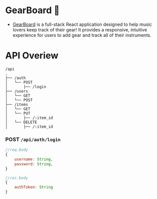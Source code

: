 # GearBoard 🎸
- [GearBoard](https://gearboard-app.now.sh/) is a full-stack React application designed to help music lovers keep track of their gear! It provides a responsive, intuitive experience for users to add gear and track all of their instruments. 

# API Overiew

```
/api
.
├── /auth
│   └── POST
│       ├── /login
├── /users
│   └── GET
│   └── POST
├── /items
│   └── GET
│   └── PUT
│       ├── /:item_id
│   └── DELETE
│       ├── /:item_id   
```

### POST `/api/auth/login`
```javascript
//req.body
{
    username: String, 
    password: String, 
}

//res.body
{
    authToken: String
}
```